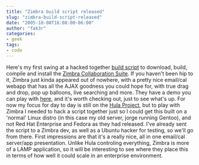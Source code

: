 ```yaml
---
title: "Zimbra build script released"
slug: "zimbra-build-script-released"
date: "2005-10-08T16:08:00-06:00"
author: "fak3r"
categories:
- geek
tags:
- code
---
```


Here's my first swing at a hacked together [build script](http://cryer.us/phil/code/zimbra/) to download, build, compile and install the [Zimbra Collaboration Suite](http://www.zimbra.com/). If you haven't been hip to it, Zimbra just kinda appeared out of nowhere, with a pretty nice email/cal webapp that has all the AJAX goodness you could hope for, with true drag and drop, pop up balloons, live searching and more. They have a demo you can play with [here](http://demo.zimbra.com/ZimbraDemo/ValidateDemoCreation.jsp?username=d1128722679.592254@zimbra.com&mailto=d1128722679.592254@zimbra.com&hash=3a4e41e03e300651ffa4b9a2ba3d5ab1), and it's worth checking out, just to see what's up. For now my focus for day to day is still on the [Hula Project](http://www.hula-project.org/Hula_Server), but to play with Zimbra I needed to hack a script together just so I could get this built on a 'normal' Linux distro (in this case my old server, jorge running Gentoo), and not Red Hat Enterprise and Fedora as they had released. I've already sent the script to a Zimbra dev, as well as a Ubuntu hacker for testing, so we'll go from there. First impressions are that it's a really nice, all in one email/cal server/app presentation. Unlike Hula controling everything, Zimbra is more of a LAMP application, so it will be interesting to see where they place this in terms of how well it could scale in an enterprise environment.

